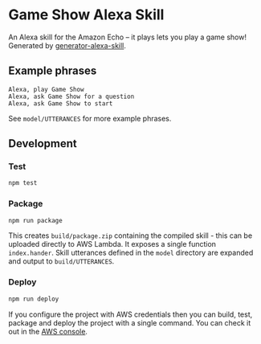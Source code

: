 # Game Show Alexa Skill

An Alexa skill for the Amazon Echo – it plays lets you play a game show! Generated by [generator-alexa-skill](https://github.com/cameronhunter/generator-alexa-skill).

## Example phrases
```
Alexa, play Game Show
Alexa, ask Game Show for a question
Alexa, ask Game Show to start
```

See `model/UTTERANCES` for more example phrases.

## Development

### Test

```bash
npm test
```

### Package

```bash
npm run package
```

This creates `build/package.zip` containing the compiled skill - this can be uploaded directly to AWS Lambda. It exposes a single function `index.hander`. Skill utterances defined in the `model` directory are expanded and output to `build/UTTERANCES`.

### Deploy

```bash
npm run deploy
```

If you configure the project with AWS credentials then you can build, test, package and deploy the project with a single command. You can check it out in the [AWS console](https://console.aws.amazon.com/lambda/home?region=us-east-1#/functions/game-show).
